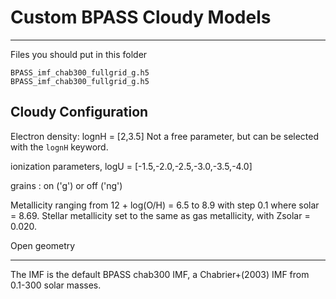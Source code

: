 # Custom BPASS Cloudy Models
---

Files you should put in this folder
```
BPASS_imf_chab300_fullgrid_g.h5
BPASS_imf_chab300_fullgrid_g.h5
```

## Cloudy Configuration

Electron density: lognH = [2,3.5]
Not a free parameter, but can be selected with the `lognH` keyword.

ionization parameters, logU = [-1.5,-2.0,-2.5,-3.0,-3.5,-4.0]

grains : on ('g') or off ('ng')

Metallicity ranging from 12 + log(O/H) = 6.5 to 8.9 with step 0.1 where solar = 8.69.
Stellar metallicity set to the same as gas metallicity, with Zsolar = 0.020.

Open geometry

---
The IMF is the default BPASS chab300 IMF, a Chabrier+(2003) IMF from
0.1-300 solar masses.
